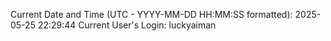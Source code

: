 Current Date and Time (UTC - YYYY-MM-DD HH:MM:SS formatted): 2025-05-25 22:29:44
Current User's Login: luckyaiman
